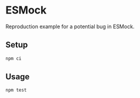 # ESMock

Reproduction example for a potential bug in ESMock.

## Setup

```bash
npm ci
```

## Usage

```bash
npm test
```
